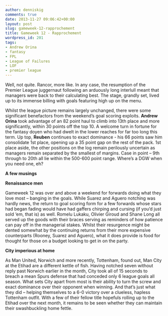 ```yaml
---
author: denniskig
comments: true
date: 2013-11-27 09:06:42+00:00
layout: post
slug: gameweek-12-rapprochement
title: Gameweek 12 - Rapprochement
wordpress_id: 201
tags:
- Andrew Orina
- fantasy
- FPL
- League of Failures
- LOF
- premier league
---
```


Well, not quite. Rancor, more like. In any case, the resumption of the Premier League juggernaut following an arduously long interlull meant that managers were back to their calculating best. The stage, grandly set, lived up to its immense billing with goals featuring high up on the menu.

Whilst the league picture remains largely unchanged, there were some significant benefactors from the weekend’s goal scoring exploits. **Andrew Orina** took advantage of an 82 point haul to climb into 13th place and more significantly, within 30 points off the top 10. A welcome turn in fortune for the fantasy doyen who had dwelt in the lower reaches for far too long this term. Up top, **Reuben** continues to exact dominance - his 66 points saw him consolidate 1st place, opening up a 35 point gap on the rest of the pack. 1st place aside, the other positions on the log remain perilously uncertain as managers remain separated by the smallest of margins. Case in point – 9th through to 20th all lie within the 500-600 point range. Where’s a DGW when you need one, eh?

**A few musings**

**Renaissance men**

Gameweek 12 was over and above a weekend for forwards doing what they love most – banging in the goals. While Suarez and Aguero notching was hardly news, the return to goal scoring form for a few forwards whose stars had began fading would have had gaffers chirping and cursing (if you’d just sold ‘em, that is) as well. Romelu Lukaku, Olivier Giroud and Shane Long all served up the goods with their braces serving as reminders of how patience can pay off in the managerial stakes. Whilst their resurgence might be dented somewhat by the continuing returns from their more expensive counterparts (Rooney, Suarez and Aguero), what it does provide is food for thought for those on a budget looking to get in on the party.

**City imperious at home**

As Man United, Norwich and more recently, Tottenham, found out, Man City at the Etihad are a different kettle of fish. Having notched seven without reply past Norwich earlier in the month, City took all of 15 seconds to breach a mean Spurs defense that had conceded only 6 league goals all season. What sets City apart from most is their ability to turn the screw and exact dominance over their opponent when winning. And that’s just what they did – helping themselves to a 6-0 victory over a clueless, hapless Tottenham outfit. With a few of their fellow title hopefuls rolling up to the Etihad over the next month, it remains to be seen whether they can maintain their swashbuckling home fettle.


